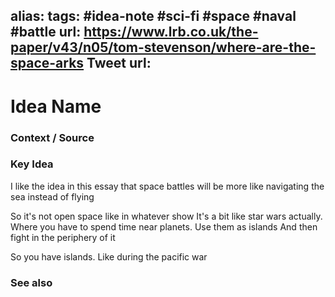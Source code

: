 alias: 
tags: #idea-note #sci-fi #space #naval #battle
url: https://www.lrb.co.uk/the-paper/v43/n05/tom-stevenson/where-are-the-space-arks
Tweet url: 
---
# Idea Name

### Context / Source


### Key Idea

I like the idea in this essay that space battles will be more like navigating the sea instead of flying

So it's not open space like in whatever show
It's a bit like star wars actually.
Where you have to spend time near planets.
Use them as islands
And then fight in the periphery of it

So you have islands.
Like during the pacific war


### See also
